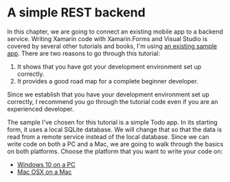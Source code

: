 # A simple REST backend

In this chapter, we are going to connect an existing mobile app to a backend service.  Writing Xamarin code with Xamarin.Forms and Visual Studio is covered by several other tutorials and books, I'm using [an existing sample app][sample].  There are two reasons to go through this tutorial:

1. It shows that you have got your development environment set up correctly.
2. It provides a good road map for a complete beginner developer.

Since we establish that you have your development environment set up correctly,  I recommend you go through the tutorial code even if you are an experienced developer.

The sample I've chosen for this tutorial is a simple Todo app.  In its starting form, it uses a local SQLite database.  We will change that so that the data is read from a remote service instead of the local database.  Since we can write code on both a PC and a Mac, we are going to walk through the basics on both platforms.  Choose the platform that you want to write your code on:

* [Windows 10 on a PC](windows-intro.md)
* [Mac OSX on a Mac](mac-intro.md)

<!-- Links -->
[sample]: https://github.com/xamarin/xamarin-forms-samples/tree/master/Todo